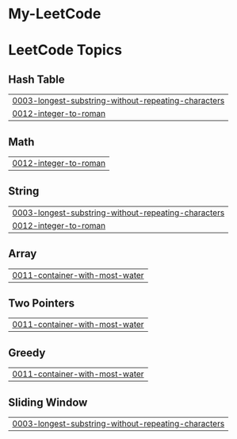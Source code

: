 # My-LeetCode
<!---LeetCode Topics Start-->
# LeetCode Topics
## Hash Table
|  |
| ------- |
| [0003-longest-substring-without-repeating-characters](https://github.com/ValhallaAMB/My-LeetCode/tree/master/0003-longest-substring-without-repeating-characters) |
| [0012-integer-to-roman](https://github.com/ValhallaAMB/My-LeetCode/tree/master/0012-integer-to-roman) |
## Math
|  |
| ------- |
| [0012-integer-to-roman](https://github.com/ValhallaAMB/My-LeetCode/tree/master/0012-integer-to-roman) |
## String
|  |
| ------- |
| [0003-longest-substring-without-repeating-characters](https://github.com/ValhallaAMB/My-LeetCode/tree/master/0003-longest-substring-without-repeating-characters) |
| [0012-integer-to-roman](https://github.com/ValhallaAMB/My-LeetCode/tree/master/0012-integer-to-roman) |
## Array
|  |
| ------- |
| [0011-container-with-most-water](https://github.com/ValhallaAMB/My-LeetCode/tree/master/0011-container-with-most-water) |
## Two Pointers
|  |
| ------- |
| [0011-container-with-most-water](https://github.com/ValhallaAMB/My-LeetCode/tree/master/0011-container-with-most-water) |
## Greedy
|  |
| ------- |
| [0011-container-with-most-water](https://github.com/ValhallaAMB/My-LeetCode/tree/master/0011-container-with-most-water) |
## Sliding Window
|  |
| ------- |
| [0003-longest-substring-without-repeating-characters](https://github.com/ValhallaAMB/My-LeetCode/tree/master/0003-longest-substring-without-repeating-characters) |
<!---LeetCode Topics End-->